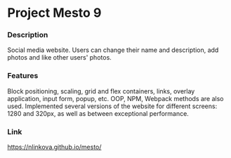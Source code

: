 # Project Mesto 9

### Description

Social media website. Users can change their name and description, add photos and like other users' photos.

### Features

Block positioning, scaling, grid and flex containers, links, overlay application, input form, popup, etc. OOP, NPM, Webpack methods are also used. Implemented several versions of the website for different screens: 1280 and 320px, as well as between exceptional performance.

### Link

https://nlinkova.github.io/mesto/
